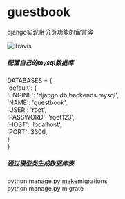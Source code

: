 # guestbook
django实现带分页功能的留言簿

![Travis](https://img.shields.io/travis/USER/REPO.svg)
##### 配置自己的mysql数据库  

  DATABASES = {  
      'default': {   
          'ENGINE': 'django.db.backends.mysql',  
          'NAME': 'guestbook',  
          'USER': 'root',  
          'PASSWORD': 'root123',  
          'HOST': 'localhost',  
          'PORT': 3306,  
      }  
  }  

##### 通过模型类生成数据库表    
python manage.py makemigrations   
python manage.py migrate

